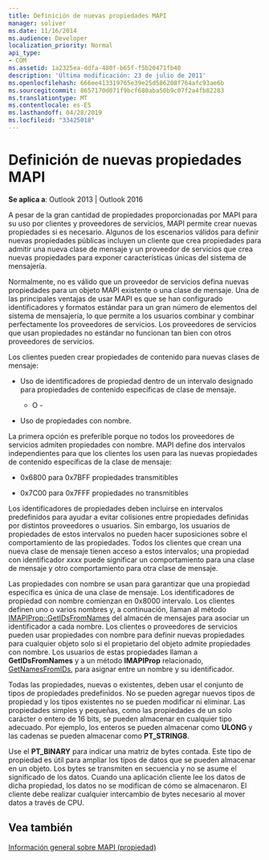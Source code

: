 ```yaml
---
title: Definición de nuevas propiedades MAPI
manager: soliver
ms.date: 11/16/2014
ms.audience: Developer
localization_priority: Normal
api_type:
- COM
ms.assetid: 1a2325ea-ddfa-480f-b65f-f5b20471fb40
description: 'Última modificación: 23 de julio de 2011'
ms.openlocfilehash: 666ee413319765e39e25d586208f764afc93ae6b
ms.sourcegitcommit: 8657170d071f9bcf680aba50b9c07f2a4fb82283
ms.translationtype: MT
ms.contentlocale: es-ES
ms.lasthandoff: 04/28/2019
ms.locfileid: "33425018"
---
```

# <a name="defining-new-mapi-properties"></a>Definición de nuevas propiedades MAPI

  
  
**Se aplica a**: Outlook 2013 | Outlook 2016 
  
A pesar de la gran cantidad de propiedades proporcionadas por MAPI para su uso por clientes y proveedores de servicios, MAPI permite crear nuevas propiedades si es necesario. Algunos de los escenarios válidos para definir nuevas propiedades públicas incluyen un cliente que crea propiedades para admitir una nueva clase de mensaje y un proveedor de servicios que crea nuevas propiedades para exponer características únicas del sistema de mensajería.
  
Normalmente, no es válido que un proveedor de servicios defina nuevas propiedades para un objeto MAPI existente o una clase de mensaje. Una de las principales ventajas de usar MAPI es que se han configurado identificadores y formatos estándar para un gran número de elementos del sistema de mensajería, lo que permite a los usuarios combinar y combinar perfectamente los proveedores de servicios. Los proveedores de servicios que usan propiedades no estándar no funcionan tan bien con otros proveedores de servicios. 
  
Los clientes pueden crear propiedades de contenido para nuevas clases de mensaje:
  
- Uso de identificadores de propiedad dentro de un intervalo designado para propiedades de contenido específicas de clase de mensaje.
    
    - O -
    
- Uso de propiedades con nombre. 
    
La primera opción es preferible porque no todos los proveedores de servicios admiten propiedades con nombre. MAPI define dos intervalos independientes para que los clientes los usen para las nuevas propiedades de contenido específicas de la clase de mensaje:
  
- 0x6800 para 0x7BFF propiedades transmitibles
    
- 0x7C00 para 0x7FFF propiedades no transmitibles
    
Los identificadores de propiedades deben incluirse en intervalos predefinidos para ayudar a evitar colisiones entre propiedades definidas por distintos proveedores o usuarios. Sin embargo, los usuarios de propiedades de estos intervalos no pueden hacer suposiciones sobre el comportamiento de las propiedades. Todos los clientes que crean una nueva clase de mensaje tienen acceso a estos intervalos; una propiedad con identificador  _xxxx_ puede significar un comportamiento para una clase de mensaje y otro comportamiento para otra clase de mensaje. 
  
Las propiedades con nombre se usan para garantizar que una propiedad específica es única de una clase de mensaje. Los identificadores de propiedad con nombre comienzan en 0x8000 intervalo. Los clientes definen uno o varios nombres y, a continuación, llaman al método [IMAPIProp::GetIDsFromNames](imapiprop-getidsfromnames.md) del almacén de mensajes para asociar un identificador a cada nombre. Los clientes o proveedores de servicios pueden usar propiedades con nombre para definir nuevas propiedades para cualquier objeto solo si el propietario del objeto admite propiedades con nombre. Los usuarios de estas propiedades llaman a **GetIDsFromNames** y a un método **IMAPIProp** relacionado, [GetNamesFromIDs](imapiprop-getnamesfromids.md), para asignar entre un nombre y su identificador.
  
Todas las propiedades, nuevas o existentes, deben usar el conjunto de tipos de propiedades predefinidos. No se pueden agregar nuevos tipos de propiedad y los tipos existentes no se pueden modificar ni eliminar. Las propiedades simples y pequeñas, como las propiedades de un solo carácter o entero de 16 bits, se pueden almacenar en cualquier tipo adecuado. Por ejemplo, los enteros se pueden almacenar como **ULONG** y las cadenas se pueden almacenar como **PT_STRING8**. 
  
Use el **PT_BINARY** para indicar una matriz de bytes contada. Este tipo de propiedad es útil para ampliar los tipos de datos que se pueden almacenar en un objeto. Los bytes se transmiten en secuencia y no se asume el significado de los datos. Cuando una aplicación cliente lee los datos de dicha propiedad, los datos no se modifican de cómo se almacenaron. El cliente debe realizar cualquier intercambio de bytes necesario al mover datos a través de CPU. 
  
## <a name="see-also"></a>Vea también



[Información general sobre MAPI (propiedad)](mapi-property-overview.md)

